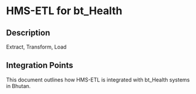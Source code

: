 # HMS-ETL for bt_Health

## Description

Extract, Transform, Load

## Integration Points

This document outlines how HMS-ETL is integrated with bt_Health systems in Bhutan.
